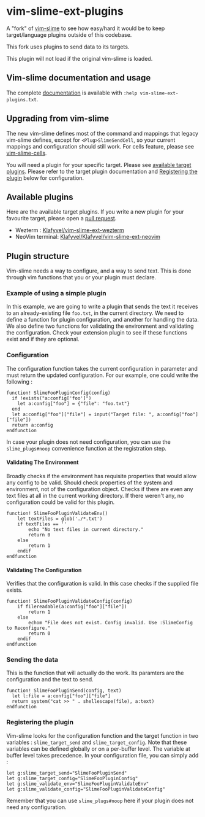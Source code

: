 vim-slime-ext-plugins
=====================

A "fork" of [vim-slime](https://github.com/jpalardy/vim-slime) to see how
easy/hard it would be to keep target/language plugins outside of this codebase.

This fork uses plugins to send data to its targets.

This plugin will not load if the original vim-slime is loaded.

## Vim-slime documentation and usage

The complete [documentation](doc/vim-slime-ext-plugins.txt) is available with `:help vim-slime-ext-plugins.txt`.

## Upgrading from vim-slime

The new vim-slime defines most of the command and mappings that legacy
vim-slime defines, except for `<Plug>SlimeSendCell`, so your current mappings
and configuration should still work. For cells feature, please see
[vim-slime-cells](https://github.com/Klafyvel/vim-slime-cells/).

You will need a plugin for your specific target. Please see [available target plugins](#available-plugins). 
Please refer to the target plugin documentation and [Registering the plugin](#registering-the-plugin) 
below for configuration.


## Available plugins

Here are the available target plugins. If you write a new plugin for your
favourite target, please open a [pull request](https://github.com/jpalardy/vim-slime-ext-plugins/edit/main/README.md).

* Wezterm : [Klafyvel/vim-slime-ext-wezterm](https://github.com/Klafyvel/vim-slime-ext-wezterm)
* NeoVim terminal: [Klafyvel/Klafyvel/vim-slime-ext-neovim](https://github.com/Klafyvel/vim-slime-ext-neovim)

## Plugin structure

Vim-slime needs a way to configure, and a way to send text. This is
done through vim functions that you or your plugin must declare.

### Example of using a simple plugin

In this example, we are going to write a plugin that sends the text it receives to an already-existing file `foo.txt`, in the current directory. We need to define a function for plugin configuration, and another for handling the data. We also define two functions for validating the environment and validating the configuration. Check your extension plugin to see if these functions exist and if they are optional.

### Configuration

The configuration function takes the current configuration in parameter and must return the updated configuration. For our example, one could write the following :

```vim
function! SlimeFooPluginConfig(config)
  if !exists("a:config['foo']")
    let a:config["foo"] = {"file": "foo.txt"}
  end
  let a:config["foo"]["file"] = input("Target file: ", a:config["foo"]["file"])
  return a:config
endfunction
```

In case your plugin does not need configuration, you can use the `slime_plugs#noop` convenience function at the registration step.

#### Validating The Environment

 Broadly checks if the environment has requisite properties that would allow any config to be valid. Should check properties of the system and environment, not of the configuration object.
Checks if there are even any text files at all in the current working directory. If there weren't any, no configuration could be valid for this plugin.

```vim
function! SlimeFooPluginValidateEnv()
    let textFiles = glob('./*.txt')
    if textFiles == ''
        echo "No text files in current directory."
        return 0
    else
        return 1
    endif
endfunction
```


#### Validating The Configuration


Verifies that the configuration is valid. In this case checks if the supplied file exists.


```vim
function! SlimeFooPluginValidateConfig(config)
    if filereadable(a:config["foo"]["file"])
        return 1
    else
        echom "File does not exist. Config invalid. Use :SlimeConfig to Reconfigure."
        return 0
    endif
endfunction
```

### Sending the data

This is the function that will actually do the work. Its paramters are the configuration and the text to send. 

```vim
function! SlimeFooPluginSend(config, text)
  let l:file = a:config["foo"]["file"]
  return system("cat >> " . shellescape(file), a:text) 
endfunction
```

### Registering the plugin

Vim-slime looks for the configuration function and the target function in two variables : `slime_target_send` and `slime_target_config`. Note that these variables can be defined globally or on a per-buffer level. The variable at buffer level takes precedence. In your configuration file, you can simply add :

```vim
let g:slime_target_send="SlimeFooPluginSend"
let g:slime_target_config="SlimeFooPluginConfig"
let g:slime_validate_env="SlimeFooPluginValidateEnv"
let g:slime_validate_config="SlimeFooPluginValidateConfig"
```

Remember that you can use `slime_plugs#noop` here if your plugin does not need any configuration.

